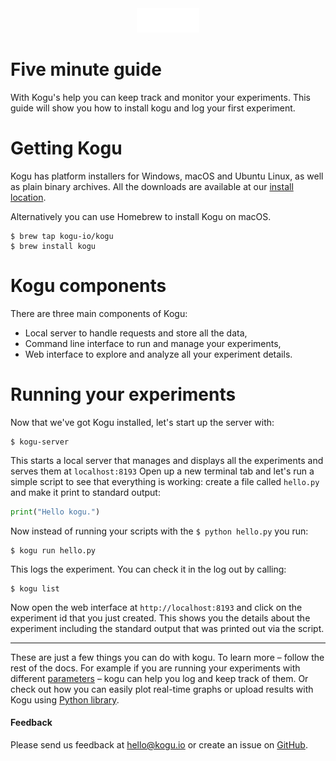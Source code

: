 <center><img src='/assets/kogu.gif' width='100' alt='Kogu Logo' aria-label='kogu.ai' /></center>

# Five minute guide
With Kogu's help you can keep track and monitor your experiments. This guide will show you how to install kogu and log your first experiment.

# Getting Kogu

Kogu has platform installers for Windows, macOS and Ubuntu Linux, as well as plain binary archives. All the downloads are available at our [install location](https://github.com/kogu-io/kogu/releases). 

Alternatively you can use Homebrew to install Kogu on macOS.
```cli
$ brew tap kogu-io/kogu
$ brew install kogu
```

# Kogu components

There are three main components of Kogu:
* Local server to handle requests and store all the data,
* Command line interface to run and manage your experiments,
* Web interface to explore and analyze all your experiment details.

# Running your experiments
Now that we've got Kogu installed, let's start up the server with:
```cli
$ kogu-server
```
This starts a local server that manages and displays all the experiments and serves them at `localhost:8193`
Open up a new terminal tab and let's run a simple script to see that everything is working: create a file called `hello.py` and make it print to standard output:
```python
print("Hello kogu.")
```

Now instead of running your scripts with the `$ python hello.py` you run:
```cli
$ kogu run hello.py
```

This logs the experiment. You can check it in the log out by calling:
```cli
$ kogu list
```

Now open the web interface at `http://localhost:8193` and click on the experiment id that you just created. This shows you the details about the experiment including the standard output that was printed out via the script.

---

These are just a few things you can do with kogu. To learn more – follow the rest of the docs. For example if you are running your experiments with different [parameters](cli.html) – kogu can help you log and keep track of them. Or check out how you can easily plot real-time graphs or upload results with Kogu using [Python library](python-library.html).

#### Feedback
Please send us feedback at [hello@kogu.io](mailto:hello@kogu.io) or create an issue on [GitHub](https://github.com/kogu-io/kogu/issues).
